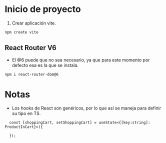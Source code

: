 # Inicio de proyecto
1. Crear aplicación vite.

``` bash
npm create vite
```

## React Router V6
- El @6 puede que no sea necesario, ya que para este momento por defecto esa es la que se instala.

``` bash
npm i react-router-dom@6
```

# Notas
- Los hooks de React son genéricos, por lo que así se maneja para definir su tipo en TS.
```tsx
  const [shoppingCart, setShoppingCart] = useState<{[key:string]: ProductInCart}>({

  });
```
